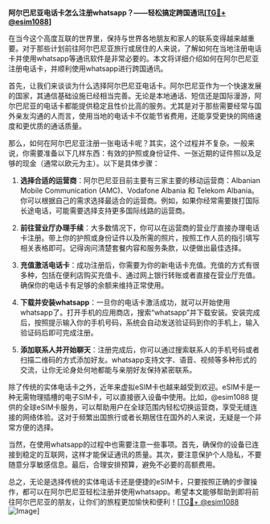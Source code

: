 **阿尔巴尼亚电话卡怎么注册whatsapp？——轻松搞定跨国通讯[[TG💪+ @esim1088](https://t.me/s/esim1088)]**

在当今这个高度互联的世界里，保持与世界各地朋友和家人的联系变得越来越重要。对于那些计划前往阿尔巴尼亚旅行或居住的人来说，了解如何在当地注册电话卡并使用whatsapp等通讯软件是非常必要的。本文将详细介绍如何在阿尔巴尼亚注册电话卡，并顺利使用whatsapp进行跨国通讯。

首先，让我们来谈谈为什么选择阿尔巴尼亚电话卡。阿尔巴尼亚作为一个快速发展的国家，其通信基础设施已经相当完善。无论是本地通话、短信还是国际漫游，阿尔巴尼亚的电话卡都能提供稳定且性价比高的服务。尤其是对于那些需要经常与国外亲友沟通的人而言，使用当地的电话卡不仅能节省费用，还能享受更快的网络速度和更优质的通话质量。

那么，如何在阿尔巴尼亚注册一张电话卡呢？其实，这个过程并不复杂。一般来说，你需要准备以下几样东西：有效的护照或身份证件、一张近期的证件照以及足够的现金（通常以欧元为主）。以下是具体步骤：

1. **选择合适的运营商**：阿尔巴尼亚目前主要有三家主要的移动运营商：Albanian Mobile Communication (AMC)、Vodafone Albania 和 Telekom Albania。你可以根据自己的需求选择最适合的运营商。例如，如果你经常需要拨打国际长途电话，可能需要选择支持更多国际线路的运营商。

2. **前往营业厅办理手续**：大多数情况下，你可以在运营商的营业厅直接办理电话卡注册。带上你的护照或身份证件以及所需的照片，按照工作人员的指引填写相关表格即可。记得询问清楚套餐内容和服务条款，以便做出最佳选择。

3. **充值激活电话卡**：成功注册后，你需要为你的新电话卡充值。充值的方式有很多种，包括在便利店购买充值卡、通过网上银行转账或者直接在营业厅充值。确保你的电话卡有足够的余额来维持正常使用。

4. **下载并安装whatsapp**：一旦你的电话卡激活成功，就可以开始使用whatsapp了。打开手机的应用商店，搜索“whatsapp”并下载安装。安装完成后，按照提示输入你的手机号码，系统会自动发送验证码到你的手机上，输入验证码后即可完成注册。

5. **添加联系人并开始聊天**：注册完成后，你可以通过搜索联系人的手机号码或者扫描二维码的方式添加好友。whatsapp支持文字、语音、视频等多种形式的交流，让你无论身处何地都能与亲朋好友保持紧密联系。

除了传统的实体电话卡之外，近年来虚拟eSIM卡也越来越受到欢迎。eSIM卡是一种无需物理插槽的电子SIM卡，可以直接嵌入设备中使用。比如，@esim1088 提供的全球eSIM卡服务，可以帮助用户在全球范围内轻松切换运营商，享受无缝连接的网络体验。这对于频繁出国旅行或者长期居住在国外的人来说，无疑是一个非常方便的选择。

当然，在使用whatsapp的过程中也需要注意一些事项。首先，确保你的设备已连接到稳定的互联网，这样才能保证通讯的质量。其次，要注意保护个人隐私，不要随意分享敏感信息。最后，合理安排预算，避免不必要的高额费用。

总之，无论是选择传统的实体电话卡还是便捷的eSIM卡，只要按照正确的步骤操作，都可以在阿尔巴尼亚轻松注册并使用whatsapp。希望本文能够帮助到即将前往阿尔巴尼亚的朋友，让你们的旅程更加愉快和便利！[[TG💪+ @esim1088](https://t.me/s/esim1088) ![Image](https://i.postimg.cc/4NQfJmqS/Snipaste-2025-05-13-00-14-12.png)]